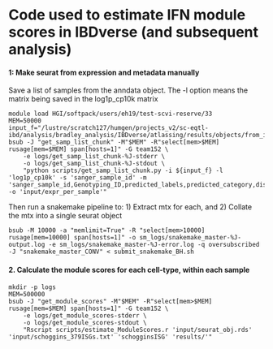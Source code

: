 # Code used to estimate IFN module scores in IBDverse (and subsequent analysis)

#### 1: Make seurat from expression and metadata manually
Save a list of samples from the anndata object. The -l option means the matrix being saved in the log1p_cp10k matrix
```
module load HGI/softpack/users/eh19/test-scvi-reserve/33
MEM=50000
input_f="/lustre/scratch127/humgen/projects_v2/sc-eqtl-ibd/analysis/bradley_analysis/IBDverse/atlassing/results/objects/from_irods/celltypist_0.5_ngene_ncount_mt_filt_nomiss.h5ad"
bsub -J "get_samp_list_chunk" -M"$MEM" -R"select[mem>$MEM] rusage[mem=$MEM] span[hosts=1]" -G team152 \
    -e logs/get_samp_list_chunk-%J-stderr \
    -o logs/get_samp_list_chunk-%J-stdout \
    "python scripts/get_samp_list_chunk.py -i ${input_f} -l 'log1p_cp10k' -s 'sanger_sample_id' -m 'sanger_sample_id,Genotyping_ID,predicted_labels,predicted_category,disease_status' -o 'input/expr_per_sample'"
```

Then run a snakemake pipeline to: 1) Extract mtx for each, and 2) Collate the mtx into a single seurat object
```
bsub -M 10000 -a "memlimit=True" -R "select[mem>10000] rusage[mem=10000] span[hosts=1]" -o sm_logs/snakemake_master-%J-output.log -e sm_logs/snakemake_master-%J-error.log -q oversubscribed -J "snakemake_master_CONV" < submit_snakemake_BH.sh 
```

#### 2. Calculate the module scores for each cell-type, within each sample
```
mkdir -p logs
MEM=500000
bsub -J "get_module_scores" -M"$MEM" -R"select[mem>$MEM] rusage[mem=$MEM] span[hosts=1]" -G team152 \
    -e logs/get_module_scores-stderr \
    -o logs/get_module_scores-stdout \
    "Rscript scripts/estimate_ModuleScores.r 'input/seurat_obj.rds' 'input/schoggins_379ISGs.txt' 'schogginsISG' 'results/'"
```